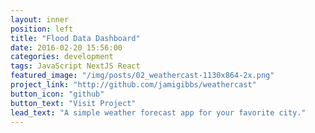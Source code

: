 ```yaml
---
layout: inner
position: left
title: "Flood Data Dashboard"
date: 2016-02-20 15:56:00
categories: development
tags: JavaScript NextJS React
featured_image: "/img/posts/02_weathercast-1130x864-2x.png"
project_link: "http://github.com/jamigibbs/weathercast"
button_icon: "github"
button_text: "Visit Project"
lead_text: "A simple weather forecast app for your favorite city."
---
```

